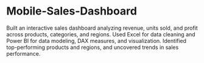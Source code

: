 # Mobile-Sales-Dashboard
Built an interactive sales dashboard analyzing revenue, units sold, and profit across products, categories, and regions.  Used Excel for data cleaning and Power BI for data modeling, DAX measures, and visualization.  Identified top-performing products and regions, and uncovered trends in sales performance.
